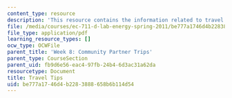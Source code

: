```yaml
---
content_type: resource
description: 'This resource contains the information related to travel tips. '
file: /media/courses/ec-711-d-lab-energy-spring-2011/be777a1746d4b2283888658b6b114d54_MITEC_711S11_trip_tips.pdf
file_type: application/pdf
learning_resource_types: []
ocw_type: OCWFile
parent_title: 'Week 8: Community Partner Trips'
parent_type: CourseSection
parent_uid: fb9d6e56-eac4-97fb-24b4-6d3ac31a62da
resourcetype: Document
title: Travel Tips
uid: be777a17-46d4-b228-3888-658b6b114d54
---
```

